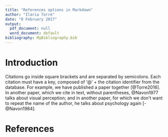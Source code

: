 ```yaml
---
title: "References options in Markdown"
author: "Ilaria Torre"
date: "8 February 2017"
output:
  pdf_document: null
  word_document: default
bibliography: MyBibliography.bib
---
```


# Introduction

Citations go inside square brackets and are separated by semicolons. Each citation must have a key, composed of ‘@’ + the citation identifier from the database. For example, we have published a paper together [@Torre2016]. In another paper, which we cite in text, without parentheses, @Navon1977 talks about visual perception; and in another paper, for which we don't want to repeat the name of the author, he talks about psychology again [-@Navon1984].

# References